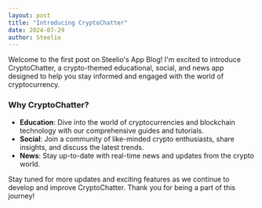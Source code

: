 ```yaml
---
layout: post
title: "Introducing CryptoChatter"
date: 2024-07-29
author: Steelio
---
```


Welcome to the first post on Steelio's App Blog! I'm excited to introduce CryptoChatter, a crypto-themed educational, social, and news app designed to help you stay informed and engaged with the world of cryptocurrency.

### Why CryptoChatter?
- **Education**: Dive into the world of cryptocurrencies and blockchain technology with our comprehensive guides and tutorials.
- **Social**: Join a community of like-minded crypto enthusiasts, share insights, and discuss the latest trends.
- **News**: Stay up-to-date with real-time news and updates from the crypto world.

Stay tuned for more updates and exciting features as we continue to develop and improve CryptoChatter. Thank you for being a part of this journey!
